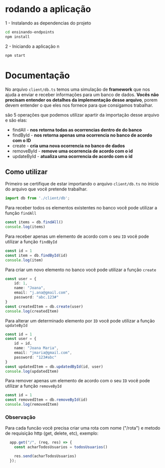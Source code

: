 # rodando a aplicação

1 - Instalando as dependencias do projeto

```bash
cd ensinando-endpoints
npm install
```

2 - Iniciando a aplicação
n
```bash
npm start
```

# Documentação

No arquivo `client/db.ts` temos uma simulação de **framework** que nos ajuda a enviar e receber informações para um banco de dados. **Vocês não precisam entender os detalhes da implementação desse arquivo**, porem devem entender o que eles nos fornece para que consigamos trabalhar.

são 5 operações que podemos utilizar apartir da importação desse arquivo e são elas:

- findAll - **nos retorna todas as ocorrencias dentro de do banco**
- findById - **nos retorna apenas uma ocorrencia no banco de acordo com o ID**
- create - **cria uma nova ocorrencia no banco de dados**
- removeById - **remove uma ocorrencia de acordo com o id**
- updateById - **atualiza uma ocorrencia de acordo com o id**

## Como utilizar

Primeiro se certifique de estar importando o arquivo `client/db.ts` no inicio do arquivo que você pretende trabalhar.

```typescript
import db from './client/db';
```

Para receber todos os elementos existentes no banco você pode utilizar a função `findAll`

```typescript
const items = db.findAll()
console.log(items)
```

Para receber apenas um elemento de acordo com o seu `ID` você pode utilizar a função `findById`

```typescript
const id = 1
const item = db.findById(id)
console.log(item)
```

Para criar um novo elemento no banco você pode utilizar a função `create`

```typescript
const user = {
    id: 1,
    name: "Joana",
    email: "j.ana@gmail.com",
    password: "abc.123#"
}
const createdItem = db.create(user)
console.log(createdItem)
```

Para alterar um determinado elemento por `ID` você pode utilizar a função `updateById`

```typescript
const id = 1
const user = {
    id = id,
    name: "Joana Maria",
    email: "jmaria@gmail.com",
    password: "123#abc"
}
const updatedItem = db.updatedById(id, user)
console.log(updatedItem)
```

Para remover apenas um elemento de acordo com o seu `ID` você pode utilizar a função `removeById`

```typescript
const id = 1
const removedItem = db.removeById(id)
console.log(removedItem)
```

### Observação

Para cada funcão você precisa criar uma rota com nome ("/rota") e metodo de requisição http (get, delete, etc), exemplo:

```typescript
  app.get("/", (req, res) => {
    const acharTodosUsuarios = todosUsuarios()

    res.send(acharTodosUsuarios)
  });
```
